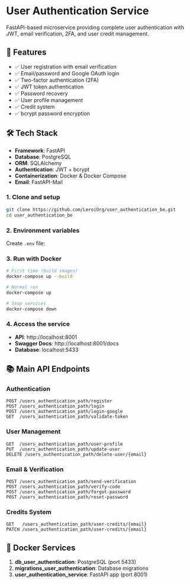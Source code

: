 # User Authentication Service

FastAPI-based microservice providing complete user authentication with JWT, email verification, 2FA, and user credit management.

## 🚀 Features

- ✅ User registration with email verification
- ✅ Email/password and Google OAuth login  
- ✅ Two-factor authentication (2FA)
- ✅ JWT token authentication
- ✅ Password recovery
- ✅ User profile management
- ✅ Credit system
- ✅ bcrypt password encryption

## 🛠️ Tech Stack

- **Framework**: FastAPI
- **Database**: PostgreSQL
- **ORM**: SQLAlchemy
- **Authentication**: JWT + bcrypt
- **Containerization**: Docker & Docker Compose
- **Email**: FastAPI-Mail



### 1. Clone and setup
```bash
git clone https://github.com/LeroiOrg/user_authentication_be.git
cd user_authentication_be
```

### 2. Environment variables
Create `.env` file:

### 3. Run with Docker
```bash
# First time (build images)
docker-compose up --build

# Normal run
docker-compose up

# Stop services
docker-compose down
```

### 4. Access the service
- **API**: http://localhost:8001
- **Swagger Docs**: http://localhost:8001/docs
- **Database**: localhost:5433

## 📚 Main API Endpoints

### Authentication
```http
POST /users_authentication_path/register
POST /users_authentication_path/login
POST /users_authentication_path/login-google
GET  /users_authentication_path/validate-token
```

### User Management
```http
GET  /users_authentication_path/user-profile
PUT  /users_authentication_path/update-user
DELETE /users_authentication_path/delete-user/{email}
```

### Email & Verification
```http
POST /users_authentication_path/send-verification
POST /users_authentication_path/verify-code
POST /users_authentication_path/forgot-password
POST /users_authentication_path/reset-password
```

### Credits System
```http
GET   /users_authentication_path/user-credits/{email}
PATCH /users_authentication_path/user-credits/{email}
```

## 🐳 Docker Services

1. **db_user_authentication**: PostgreSQL (port 5433)
2. **migrations_user_authentication**: Database migrations
3. **user_authentication_service**: FastAPI app (port 8001)
